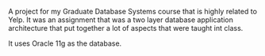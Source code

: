 A project for my Graduate Database Systems course that is highly related to Yelp. It was an assignment that was a two layer database application architecture that put together a lot of aspects that were taught int class.

It uses Oracle 11g as the database.
